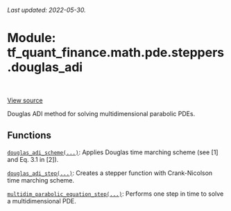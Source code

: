 <!--
This file is generated by a tool. Do not edit directly.
For open-source contributions the docs will be updated automatically.
-->

*Last updated: 2022-05-30.*

<div itemscope itemtype="http://developers.google.com/ReferenceObject">
<meta itemprop="name" content="tf_quant_finance.math.pde.steppers.douglas_adi" />
<meta itemprop="path" content="Stable" />
</div>

# Module: tf_quant_finance.math.pde.steppers.douglas_adi

<!-- Insert buttons and diff -->

<table class="tfo-notebook-buttons tfo-api" align="left">
</table>

<a target="_blank" href="https://github.com/google/tf-quant-finance/blob/master/tf_quant_finance/math/pde/steppers/douglas_adi.py">View source</a>



Douglas ADI method for solving multidimensional parabolic PDEs.



## Functions

[`douglas_adi_scheme(...)`](../../../../tf_quant_finance/math/pde/steppers/douglas_adi/douglas_adi_scheme.md): Applies Douglas time marching scheme (see [1] and Eq. 3.1 in [2]).

[`douglas_adi_step(...)`](../../../../tf_quant_finance/math/pde/steppers/douglas_adi/douglas_adi_step.md): Creates a stepper function with Crank-Nicolson time marching scheme.

[`multidim_parabolic_equation_step(...)`](../../../../tf_quant_finance/math/pde/steppers/douglas_adi/multidim_parabolic_equation_step.md): Performs one step in time to solve a multidimensional PDE.

